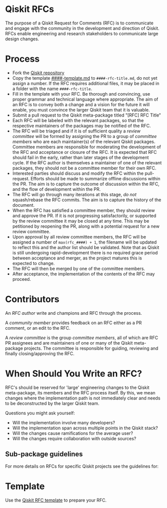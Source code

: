 # Qiskit RFCs
The purpose of a Qiskit Request for Comments (RFC) is to communicate and engage with the community in the development and direction of Qiskit. RFCs enable engineering and research stakeholders to communicate large design changes.

# Process
- Fork the [Qiskit repository](https://github.com/Qiskit/qiskit)
- Copy the template [####-template.md](####-template.md) to `####-rfc-title.md`, do not yet assign a number. If the RFC requires additional files, it may be placed in a folder with the name `####-rfc-title`.
- Fill in the template with your RFC. Be thorough and convincing, use proper grammar and technical language where appropriate. The aim of an RFC is to convey both a change and a vision for the future it will enable, you must convince the larger Qiskit team that it is valuable.
- Submit a pull request to the Qiskit meta-package titled "[RFC] RFC Title"
- Each RFC will be labeled with the relevant packages, so that the respective maintainers of the packages may be notified of the RFC.
- The RFC will be triaged and if it is of sufficient quality a *review committee* will be formed by assigning the PR to a group of *committee members* who are each maintainer(s) of the relevant Qiskit packages. Committee members are responsible for moderating the development of the RFC and acceptance or closure of the RFC. It is expected that RFC should fail in the early, rather than later stages of the development cycle. If the RFC author is themselves a maintainer of one of the relevant packages, they should not be a committee member for their own RFC.
- Interested parties should discuss and modify the RFC within the pull-request. Efforts should be made to summarize offline discussions within the PR. The aim is to capture the outcome of discussion within the RFC, and the flow of development within the PR.
- The RFC will go through many iterations at this stage, *do not* squash/rebase the RFC commits. The aim is to capture the history of the document.
- When the RFC has satisfied a committee member, they should review and approve the PR. If it is not progressing satisfactorily, or supported by the review committee it may be closed at any time. This may be petitioned by reopening the PR, along with a potential request for a new review committee.
- Upon approval by all review committee members, the RFC will be assigned a number of `max(rfc_####) + 1`, the filename will be updated to reflect this and the author list should be validated. Note that as Qiskit is still undergoing rapid-development there is no required grace period between acceptance and merger, as the project matures this is expected to change.
- The RFC will then be merged by one of the committee members.
- After acceptance, the implementation of the contents of the RFC may proceed.

# Contributors
An *RFC author* write and champions and RFC through the process.

A *community member* provides feedback on an RFC either as a PR comment, or an edit to the RFC.

A *review committee* is the group *committee members*, all of which are RFC PR assignees and are maintainers of one or many of the Qiskit meta-package projects. The committee is responsible for guiding, reviewing and finally closing/approving the RFC.

# When Should You Write an RFC?
RFC's should be reserved for 'large' engineering changes to the Qiskit meta-package, its members and the RFC process itself. By this, we mean changes where the implementation path is not immediately clear and needs to be deconstructed by the larger Qiskit team.

Questions you might ask yourself:
- Will the implementation involve many developers?
- Will the implementation span across multiple points in the Qiskit stack?
- Will the changes cause ramifications for the average user?
- Will the changes require collaboration with outside sources?

## Sub-package guidelines
For more details on RFCs for specific Qiskit projects see the guidelines for:

# Template
Use the [Qiskit RFC template](####-template.md) to prepare your RFC.
